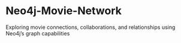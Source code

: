 # Neo4j-Movie-Network
Exploring movie connections, collaborations, and relationships using Neo4j’s graph capabilities
